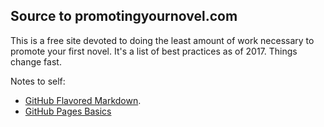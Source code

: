## Source to promotingyournovel.com

This is a free site devoted to doing the least amount of work necessary to promote your first novel.
It's a list of best practices as of 2017. Things change fast.

Notes to self:

* [GitHub Flavored Markdown](https://guides.github.com/features/mastering-markdown/).
* [GitHub Pages Basics](https://help.github.com/categories/github-pages-basics/) 
